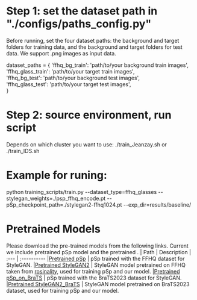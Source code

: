 # Step 1:  set the dataset path in "./configs/paths_config.py" 

Before running, set the four dataset paths: the background and target folders for training data, and the background and target folders for test data. We support .png images as input data.

dataset_paths = {
	'ffhq_bg_train': 'path/to/your background train images', \
	'ffhq_glass_train': 'path/to/your target train images', \
	'ffhq_bg_test': 'path/to/your background test images', \
	'ffhq_glass_test': 'path/to/your target test images', \
  }

# Step 2: source environment, run script  

Depends on which cluster you want to use:
./train_Jeanzay.sh or 
./train_IDS.sh

# Example for runing:

python training_scripts/train.py --dataset_type=ffhq_glasses --stylegan_weights=./psp_ffhq_encode.pt --pSp_checkpoint_path=./stylegan2-ffhq1024.pt --exp_dir=results/baseline/


# Pretrained Models
Please download the pre-trained models from the following links. Current we include pretrained pSp model and the pretrained .
| Path | Description
| :--- | :----------
|[Pretrained pSp](https://drive.google.com/file/d/1bMTNWkh5LArlaWSc_wa8VKyq2V42T2z0/view?usp=sharing)  | pSp trained with the FFHQ dataset for StyleGAN.
|[Pretrained StyleGAN2](https://drive.google.com/file/d/1EM87UquaoQmk17Q8d5kYIAHqu0dkYqdT/view?usp=sharing)  | StyleGAN model pretrained on FFHQ taken from [rosinality](https://github.com/rosinality/stylegan2-pytorch), used for training pSp and our model.
|[Pretrained pSp_on_BraTS](https://drive.google.com/file/d/1nqXMxZV4B_W5GTRE-pk6iTc3wkswgNd_/view?usp=sharing) | pSp trained with the BraTS2023 dataset for StyleGAN.
|[Pretrained StyleGAN2_BraTS](https://drive.google.com/file/d/1EM87UquaoQmk17Q8d5kYIAHqu0dkYqdT/view?usp=sharing)  | StyleGAN model pretrained on BraTS2023 dataset, used for training pSp and our model.
